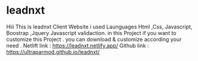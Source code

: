 # leadnxt
Hiii This is leadnxt Client Website i used Launguages  Html ,Css, Javascript, Boostrap ,Jquery Javascript validaction. in this Project if you want to customize this Project . you can download &amp; customize according your need .
Netlift link : https://leadnxt.netlify.app/ Github link : https://ultraparmod.github.io/leadnxt/
